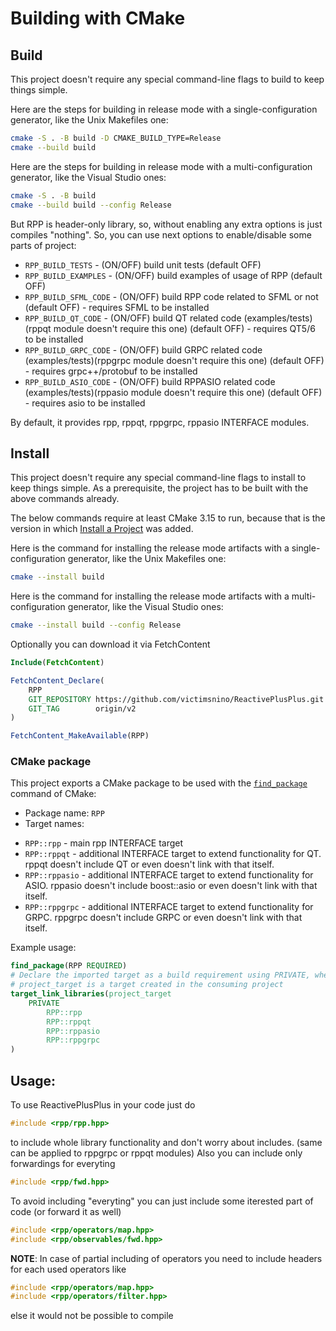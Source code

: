 # Building with CMake

## Build

This project doesn't require any special command-line flags to build to keep
things simple.

Here are the steps for building in release mode with a single-configuration
generator, like the Unix Makefiles one:

```sh
cmake -S . -B build -D CMAKE_BUILD_TYPE=Release
cmake --build build
```

Here are the steps for building in release mode with a multi-configuration
generator, like the Visual Studio ones:

```sh
cmake -S . -B build
cmake --build build --config Release
```

But RPP is header-only library, so, without enabling any extra options is just compiles "nothing". So, you can use next options to enable/disable some parts of project:

- `RPP_BUILD_TESTS` - (ON/OFF) build unit tests (default OFF)
- `RPP_BUILD_EXAMPLES` - (ON/OFF) build examples of usage of RPP (default OFF)
- `RPP_BUILD_SFML_CODE` - (ON/OFF) build RPP code related to SFML or not (default OFF) - requires SFML to be installed
- `RPP_BUILD_QT_CODE` - (ON/OFF) build QT related code (examples/tests)(rppqt module doesn't require this one) (default OFF) - requires QT5/6 to be installed
- `RPP_BUILD_GRPC_CODE` - (ON/OFF) build GRPC related code (examples/tests)(rppgrpc module doesn't require this one) (default OFF) - requires grpc++/protobuf to be installed
- `RPP_BUILD_ASIO_CODE` - (ON/OFF) build RPPASIO related code (examples/tests)(rppasio module doesn't require this one) (default OFF) - requires asio to be installed

By default, it provides rpp, rppqt, rppgrpc, rppasio INTERFACE modules.

## Install

This project doesn't require any special command-line flags to install to keep
things simple. As a prerequisite, the project has to be built with the above
commands already.

The below commands require at least CMake 3.15 to run, because that is the
version in which [Install a Project][2] was added.

Here is the command for installing the release mode artifacts with a
single-configuration generator, like the Unix Makefiles one:

```sh
cmake --install build
```

Here is the command for installing the release mode artifacts with a
multi-configuration generator, like the Visual Studio ones:

```sh
cmake --install build --config Release
```

Optionally you can download it via FetchContent

```cmake
Include(FetchContent)

FetchContent_Declare(
    RPP
    GIT_REPOSITORY https://github.com/victimsnino/ReactivePlusPlus.git
    GIT_TAG        origin/v2
)

FetchContent_MakeAvailable(RPP)
```

### CMake package

This project exports a CMake package to be used with the [`find_package`][3]
command of CMake:

* Package name: `RPP`
* Target names:
 - `RPP::rpp` - main rpp INTERFACE target
 - `RPP::rppqt` - additional INTERFACE target to extend functionality for QT. rppqt doesn't include QT or even doesn't link with that itself.
 - `RPP::rppasio` - additional INTERFACE target to extend functionality for ASIO. rppasio doesn't include boost::asio or even doesn't link with that itself.
 - `RPP::rppgrpc` - additional INTERFACE target to extend functionality for GRPC. rppgrpc doesn't include GRPC or even doesn't link with that itself.

Example usage:

```cmake
find_package(RPP REQUIRED)
# Declare the imported target as a build requirement using PRIVATE, where
# project_target is a target created in the consuming project
target_link_libraries(project_target
    PRIVATE
        RPP::rpp
        RPP::rppqt
        RPP::rppasio
        RPP::rppgrpc
)
```

## Usage:

To use ReactivePlusPlus in your code just do
```cpp
#include <rpp/rpp.hpp>
```
to include whole library functionality and don't worry about includes. (same can be applied to rppgrpc or rppqt modules)
Also you can include only forwardings for everyting
```cpp
#include <rpp/fwd.hpp>
```
To avoid including "everyting" you can just include some iterested part of code (or forward it as well)
```cpp
#include <rpp/operators/map.hpp>
#include <rpp/observables/fwd.hpp>
```
**NOTE**: In case of partial including of operators you need to include headers for each used operators like
```cpp
#include <rpp/operators/map.hpp>
#include <rpp/operators/filter.hpp>

```
else it would not be possible to compile

[1]: https://cmake.org/download/
[2]: https://cmake.org/cmake/help/latest/manual/cmake.1.html#install-a-project
[3]: https://cmake.org/cmake/help/latest/command/find_package.html
